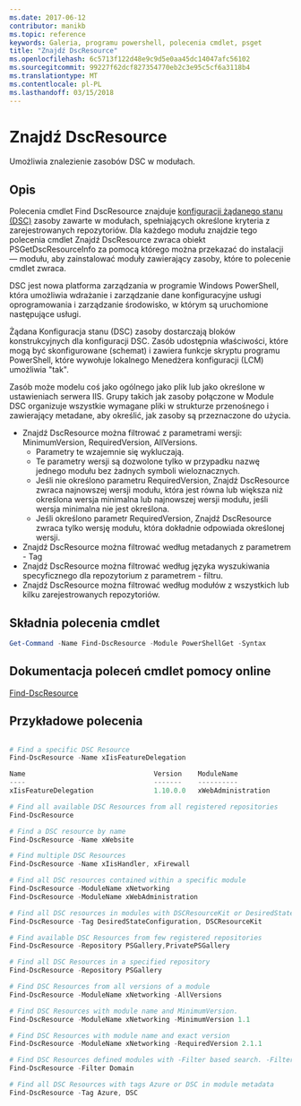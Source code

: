 ```yaml
---
ms.date: 2017-06-12
contributor: manikb
ms.topic: reference
keywords: Galeria, programu powershell, polecenia cmdlet, psget
title: "Znajdź DscResource"
ms.openlocfilehash: 6c5713f122d48e9c9d5e0aa45dc14047afc56102
ms.sourcegitcommit: 99227f62dcf827354770eb2c3e95c5cf6a3118b4
ms.translationtype: MT
ms.contentlocale: pl-PL
ms.lasthandoff: 03/15/2018
---
```

# <a name="find-dscresource"></a>Znajdź DscResource

Umożliwia znalezienie zasobów DSC w modułach.

## <a name="description"></a>Opis

Polecenia cmdlet Find DscResource znajduje [konfiguracji żądanego stanu (DSC)](https://msdn.microsoft.com/PowerShell/dsc/overview) zasoby zawarte w modułach, spełniających określone kryteria z zarejestrowanych repozytoriów.
Dla każdego modułu znajdzie tego polecenia cmdlet Znajdź DscResource zwraca obiekt PSGetDscResourceInfo za pomocą którego można przekazać do instalacji — modułu, aby zainstalować moduły zawierający zasoby, które to polecenie cmdlet zwraca.

DSC jest nowa platforma zarządzania w programie Windows PowerShell, która umożliwia wdrażanie i zarządzanie dane konfiguracyjne usługi oprogramowania i zarządzanie środowisko, w którym są uruchomione następujące usługi.

Żądana Konfiguracja stanu (DSC) zasoby dostarczają bloków konstrukcyjnych dla konfiguracji DSC. Zasób udostępnia właściwości, które mogą być skonfigurowane (schemat) i zawiera funkcje skryptu programu PowerShell, które wywołuje lokalnego Menedżera konfiguracji (LCM) umożliwia "tak".

Zasób może modelu coś jako ogólnego jako plik lub jako określone w ustawieniach serwera IIS. Grupy takich jak zasoby połączone w Module DSC organizuje wszystkie wymagane pliki w strukturze przenośnego i zawierający metadane, aby określić, jak zasoby są przeznaczone do użycia.

- Znajdź DscResource można filtrować z parametrami wersji: MinimumVersion, RequiredVersion, AllVersions.
  - Parametry te wzajemnie się wykluczają.
  - Te parametry wersji są dozwolone tylko w przypadku nazwę jednego modułu bez żadnych symboli wieloznacznych.
  - Jeśli nie określono parametru RequiredVersion, Znajdź DscResource zwraca najnowszej wersji modułu, która jest równa lub większa niż określona wersja minimalna lub najnowszej wersji modułu, jeśli wersja minimalna nie jest określona.
  - Jeśli określono parametr RequiredVersion, Znajdź DscResource zwraca tylko wersję modułu, która dokładnie odpowiada określonej wersji.
- Znajdź DscResource można filtrować według metadanych z parametrem - Tag
- Znajdź DscResource można filtrować według języka wyszukiwania specyficznego dla repozytorium z parametrem - filtru.
- Znajdź DscResource można filtrować według modułów z wszystkich lub kilku zarejestrowanych repozytoriów.

## <a name="cmdlet-syntax"></a>Składnia polecenia cmdlet
```powershell
Get-Command -Name Find-DscResource -Module PowerShellGet -Syntax
```

## <a name="cmdlet-online-help-reference"></a>Dokumentacja poleceń cmdlet pomocy online

[Find-DscResource](http://go.microsoft.com/fwlink/?LinkId=517196)

## <a name="example-commands"></a>Przykładowe polecenia
```powershell

# Find a specific DSC Resource
Find-DscResource -Name xIisFeatureDelegation

Name                                Version    ModuleName                          Repository
----                                -------    ----------                          ----------
xIisFeatureDelegation               1.10.0.0   xWebAdministration                  PSGallery

# Find all available DSC Resources from all registered repositories
Find-DscResource

# Find a DSC resource by name
Find-DscResource -Name xWebsite

# Find multiple DSC Resources
Find-DscResource -Name xIisHandler, xFirewall

# Find all DSC resources contained within a specific module
Find-DscResource -ModuleName xNetworking
Find-DscResource -ModuleName xWebAdministration

# Find all DSC resources in modules with DSCResourceKit or DesiredStateConfiguration
Find-DscResource -Tag DesiredStateConfiguration, DSCResourceKit

# Find available DSC Resources from few registered repositories
Find-DscResource -Repository PSGallery,PrivatePSGallery

# Find all DSC Resources in a specified repository
Find-DscResource -Repository PSGallery

# Find DSC Resources from all versions of a module
Find-DscResource -ModuleName xNetworking -AllVersions

# Find DSC Resources with module name and MinimumVersion.
Find-DscResource -ModuleName xNetworking -MinimumVersion 1.1

# Find DSC Resources with module name and exact version
Find-DscResource -ModuleName xNetworking -RequiredVersion 2.1.1

# Find DSC Resources defined modules with -Filter based search. -Filter searches in description and module names
Find-DscResource -Filter Domain

# Find all DSC Resources with tags Azure or DSC in module metadata
Find-DscResource -Tag Azure, DSC

```

